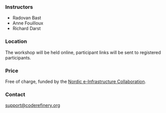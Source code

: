 


### Instructors

- Radovan Bast
- Anne Fouilloux
- Richard Darst


### Location

The workshop will be held online, participant links will be sent to
registered participants.


### Price

Free of charge, funded by the [Nordic e-Infrastructure
Collaboration](https://neic.no/).


### Contact

support@coderefinery.org
